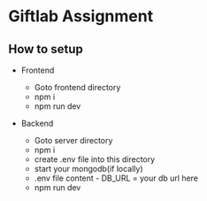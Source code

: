# Giftlab Assignment

## How to setup

- Frontend
  - Goto frontend directory
  - npm i
  - npm run dev

- Backend

  - Goto server directory
  - npm i
  - create .env file into this directory
  - start your mongodb(if locally)
  - .env file content -
   DB_URL = your db url here
  - npm run dev
